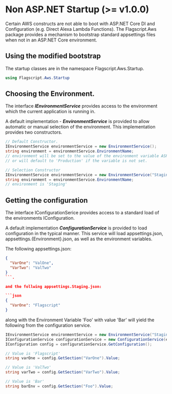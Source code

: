 # Non ASP.NET Startup (>= v1.0.0)  

Certain AWS constructs are not able to boot with ASP.NET Core DI and Configuration (e.g. Direct Alexa Lambda Functions). The Flagscript.Aws package provides a mechanism to bootstrap standard appsettings files when not in an ASP.NET Core environment.

## Using the modified bootstrap

The startup classes are in the namespace Flagscript.Aws.Startup.   

```csharp
using Flagscript.Aws.Startup
```  

## Choosing the Environment. 

The interface **_IEnvironmentService_** provides access to the environment which the current application is running in.  

A default implementation - **_EnvironmentService_** is provided to allow automatic or manual selection of the environment. This implementation provides two constructors. 

```csharp
// Default Constructor.
IEnvironmentService environmentService = new EnvironmentService();
string environment = environmentService.EnvironmentName;
// environment will be set to the value of the environment variable ASPNETCORE_ENVIRONMENT, 
// or will default to 'Production' if the variable is not set. 

// Selection Constructor
IEnvironmentService environmentService = new EnvironmentService("Staging");
string environment = environmentService.EnvironmentName;
// environment is 'Staging'
```

## Getting the configuration  

The interface IConfigurationSerice provides access to a standard load of the environments IConfiguration.  

A default implementation **_ConfigurationService_** is provided to load configuration in the typical manner. This service will load appsettings.json, appsettings.{Environment}.json, as well as the environment variables. 

The following appsettings.json:   

```json
{
  "VarOne": "ValOne",
  "VarTwo": "ValTwo"
}
```.   

and the follwing appsettings.Staging.json:   

```json
{
  "VarOne": "Flagscript"
}
```

along with the Environment Variable 'Foo' with value 'Bar' will yield the following from the configuration service. 

```csharp
IEnvironmentService environmentService = new EnvironmentService("Staging");
IConfigurationService configurationService = new ConfigurationService(environmentService);
IConfiguration config = configurationService.GetConfiguration();

// Value is 'Flagscript'
string varOne = config.GetSection("VarOne").Value;

// Value is 'ValTwo'
string varTwo = config.GetSection("VarTwo").Value;

// Value is 'Bar'
string barEnv = config.GetSection("Foo").Value;

```
